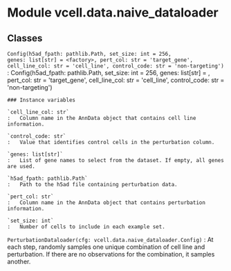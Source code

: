 Module vcell.data.naive_dataloader
==================================

Classes
-------

`Config(h5ad_fpath: pathlib.Path, set_size: int = 256, genes: list[str] = <factory>, pert_col: str = 'target_gene', cell_line_col: str = 'cell_line', control_code: str = 'non-targeting')`
:   Config(h5ad_fpath: pathlib.Path, set_size: int = 256, genes: list[str] = <factory>, pert_col: str = 'target_gene', cell_line_col: str = 'cell_line', control_code: str = 'non-targeting')

    ### Instance variables

    `cell_line_col: str`
    :   Column name in the AnnData object that contains cell line information.

    `control_code: str`
    :   Value that identifies control cells in the perturbation column.

    `genes: list[str]`
    :   List of gene names to select from the dataset. If empty, all genes are used.

    `h5ad_fpath: pathlib.Path`
    :   Path to the h5ad file containing perturbation data.

    `pert_col: str`
    :   Column name in the AnnData object that contains perturbation information.

    `set_size: int`
    :   Number of cells to include in each example set.

`PerturbationDataloader(cfg: vcell.data.naive_dataloader.Config)`
:   At each step, randomly samples one unique combination of cell line and perturbation. If there are no observations for the combination, it samples another.